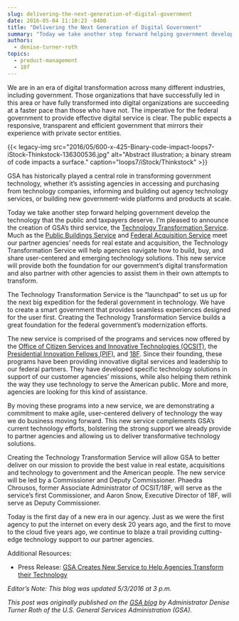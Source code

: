 ```yaml
---
slug: delivering-the-next-generation-of-digital-government
date: 2016-05-04 11:10:23 -0400
title: "Delivering the Next Generation of Digital Government"
summary: "Today we take another step forward helping government develop the technology that the public and taxpayers deserve. I’m pleased to announce the creation of GSA’s third service, the Technology Transformation Service; the launchpad to set us up for the next big expedition for the federal government in technology."
authors:
  - denise-turner-roth
topics:
  - product-management
  - 18f
---
```


We are in an era of digital transformation across many different industries, including government. Those organizations that have successfully led in this area or have fully transformed into digital organizations are succeeding at a faster pace than those who have not. The imperative for the federal government to provide effective digital service is clear. The public expects a responsive, transparent and efficient government that mirrors their experience with private sector entities.

{{< legacy-img src="2016/05/600-x-425-Binary-code-impact-loops7-iStock-Thinkstock-136300536.jpg" alt="Abstract illustration; a binary stream of code impacts a surface." caption="loops7/iStock/Thinkstock" >}} 

GSA has historically played a central role in transforming government technology, whether it’s assisting agencies in accessing and purchasing from technology companies, informing and building out agency technology services, or building new government-wide platforms and products at scale.

Today we take another step forward helping government develop the technology that the public and taxpayers deserve. I’m pleased to announce the creation of GSA’s third service, the [Technology Transformation Service](https://www.gsa.gov/about-us/organization/federal-acquisition-service/technology-transformation-services). Much as the [Public Buildings Service](https://www.gsa.gov/about-us/organization/public-buildings-service) and [Federal Acquisition Service](https://www.gsa.gov/about-us/organization/federal-acquisition-service) meet our partner agencies’ needs for real estate and acquisition, the Technology Transformation Service will help agencies navigate how to build, buy, and share user-centered and emerging technology solutions. This new service will provide both the foundation for our government’s digital transformation and also partner with other agencies to assist them in their own attempts to transform.

The Technology Transformation Service is the “launchpad” to set us up for the next big expedition for the federal government in technology. We have to create a smart government that provides seamless experiences designed for the user first. Creating the Technology Transformation Service builds a great foundation for the federal government’s modernization efforts.

The new service is comprised of the programs and services now offered by the [Office of Citizen Services and Innovative Technologies (OCSIT)](https://www.gsa.gov/about-us/organization/federal-acquisition-service/technology-transformation-services/tts-solutions), the [Presidential Innovation Fellows (PIF)](https://www.gsa.gov/about-us/organization/federal-acquisition-service/technology-transformation-services/the-presidential-innovation-fellows), and [18F](https://www.gsa.gov/about-us/organization/federal-acquisition-service/technology-transformation-services/18f). Since their founding, these programs have been providing innovative digital services and leadership to our federal partners. They have developed specific technology solutions in support of our customer agencies’ missions, while also helping them rethink the way they use technology to serve the American public. More and more, agencies are looking for this kind of assistance.

By moving these programs into a new service, we are demonstrating a commitment to make agile, user-centered delivery of technology the way we do business moving forward. This new service complements GSA’s current technology efforts, bolstering the strong support we already provide to partner agencies and allowing us to deliver transformative technology solutions.

Creating the Technology Transformation Service will allow GSA to better deliver on our mission to provide the best value in real estate, acquisitions and technology to government and the American people. The new service will be led by a Commissioner and Deputy Commissioner. Phaedra Chrousos, former Associate Administrator of OCSIT/18F, will serve as the service’s first Commissioner, and Aaron Snow, Executive Director of 18F, will serve as Deputy Commissioner.

Today is the first day of a new era in our agency. Just as we were the first agency to put the internet on every desk 20 years ago, and the first to move to the cloud five years ago, we continue to blaze a trail providing cutting-edge technology support to our partner agencies.

Additional Resources:

  * Press Release: [GSA Creates New Service to Help Agencies Transform their Technology](https://www.gsa.gov/about-us/newsroom/news-releases/gsa-creates-new-service-to-help-agencies-transform-05032016)

_Editor’s Note: This blog was updated 5/3/2016 at 3 p.m._

_This post was originally published on the [GSA blog](https://www.gsa.gov/blog/2016/12/27/delivering-the-next-generation-of-digital-government) by Administrator Denise Turner Roth of the U.S. General Services Administration (GSA)._
